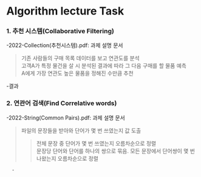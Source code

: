 # Algorithm lecture Task
  
  ### 1. 추천 시스템(Collaborative Filtering)
  -2022-Collection(추천시스템).pdf: 과제 설명 문서  
  > 기존 사람들의 구매 목록 데이터를 보고 연관도를 분석  
  > 고객A가 특정 물건을 살 시 분석된 결과에 따라 그 다음 구매를 할 물품 예측  
  > A에게 가장 연관도 높은 물품을 정해진 수만큼 추천  
    
  -결과
    
    
   ### 2. 연관어 검색(Find Correlative words)
   -2022-String(Common Pairs).pdf: 과제 설명 문서
   > 파일의 문장들을 받아와 단어가 몇 번 쓰였는지 값 도출
   >> 전체 문장 중 단어가 몇 번 쓰였는지 오름차순으로 정렬  
   >> 문장당 단어와 단어를 하나의 쌍으로 묶음. 모든 문장에서 단어쌍이 몇 번 나왔는지 오름차순으로 정렬  
    
      
      -

